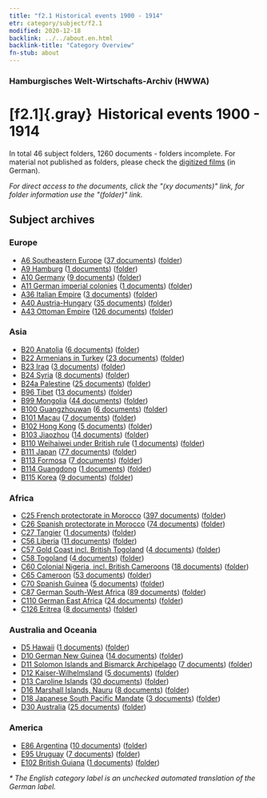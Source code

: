 ```yaml
---
title: "f2.1 Historical events 1900 - 1914"
etr: category/subject/f2.1
modified: 2020-12-18
backlink: ../../about.en.html
backlink-title: "Category Overview"
fn-stub: about
---
```


### Hamburgisches Welt-Wirtschafts-Archiv (HWWA)
# [f2.1]{.gray}&#8201; Historical events 1900 - 1914&#160; 





In total 46 subject folders, 1260 documents - folders incomplete.
For material not published as folders, please check the [digitized films](/film/h1_sh) (in German).

_For direct access to the documents, click the "(xy documents)" link, for folder information use the "(folder)" link._

## Subject archives



### Europe

- [A6 Southeastern Europe](../../../geo/about.en.html#A6) (<a href="https://dfg-viewer.de/show/?tx_dlf[id]=https://pm20.zbw.eu/mets/sh/1409xx/140900/1813xx/181392/public.mets.en.xml" target="_blank">37 documents</a>) ([folder](http://purl.org/pressemappe20/folder/sh/140900,181392))
- [A9 Hamburg](../../../geo/about.en.html#A9) (<a href="https://dfg-viewer.de/show/?tx_dlf[id]=https://pm20.zbw.eu/mets/sh/1409xx/140905/1813xx/181392/public.mets.en.xml" target="_blank">1 documents</a>) ([folder](http://purl.org/pressemappe20/folder/sh/140905,181392))
- [A10 Germany](../../../geo/about.en.html#A10) (<a href="https://dfg-viewer.de/show/?tx_dlf[id]=https://pm20.zbw.eu/mets/sh/1261xx/126128/1813xx/181392/public.mets.en.xml" target="_blank">9 documents</a>) ([folder](http://purl.org/pressemappe20/folder/sh/126128,181392))
- [A11 German imperial colonies](../../../geo/about.en.html#A11) (<a href="https://dfg-viewer.de/show/?tx_dlf[id]=https://pm20.zbw.eu/mets/sh/1409xx/140960/1813xx/181392/public.mets.en.xml" target="_blank">1 documents</a>) ([folder](http://purl.org/pressemappe20/folder/sh/140960,181392))
- [A36 Italian Empire](../../../geo/about.en.html#A36) (<a href="https://dfg-viewer.de/show/?tx_dlf[id]=https://pm20.zbw.eu/mets/sh/1410xx/141012/1813xx/181392/public.mets.en.xml" target="_blank">3 documents</a>) ([folder](http://purl.org/pressemappe20/folder/sh/141012,181392))
- [A40 Austria-Hungary](../../../geo/about.en.html#A40) (<a href="https://dfg-viewer.de/show/?tx_dlf[id]=https://pm20.zbw.eu/mets/sh/1261xx/126127/1813xx/181392/public.mets.en.xml" target="_blank">35 documents</a>) ([folder](http://purl.org/pressemappe20/folder/sh/126127,181392))
- [A43 Ottoman Empire](../../../geo/about.en.html#A43) (<a href="https://dfg-viewer.de/show/?tx_dlf[id]=https://pm20.zbw.eu/mets/sh/1410xx/141034/1813xx/181392/public.mets.en.xml" target="_blank">126 documents</a>) ([folder](http://purl.org/pressemappe20/folder/sh/141034,181392))

### Asia

- [B20 Anatolia](../../../geo/about.en.html#B20) (<a href="https://dfg-viewer.de/show/?tx_dlf[id]=https://pm20.zbw.eu/mets/sh/1411xx/141108/1813xx/181392/public.mets.en.xml" target="_blank">6 documents</a>) ([folder](http://purl.org/pressemappe20/folder/sh/141108,181392))
- [B22 Armenians in Turkey](../../../geo/about.en.html#B22) (<a href="https://dfg-viewer.de/show/?tx_dlf[id]=https://pm20.zbw.eu/mets/sh/1411xx/141112/1813xx/181392/public.mets.en.xml" target="_blank">23 documents</a>) ([folder](http://purl.org/pressemappe20/folder/sh/141112,181392))
- [B23 Iraq](../../../geo/about.en.html#B23) (<a href="https://dfg-viewer.de/show/?tx_dlf[id]=https://pm20.zbw.eu/mets/sh/1411xx/141113/1813xx/181392/public.mets.en.xml" target="_blank">3 documents</a>) ([folder](http://purl.org/pressemappe20/folder/sh/141113,181392))
- [B24 Syria](../../../geo/about.en.html#B24) (<a href="https://dfg-viewer.de/show/?tx_dlf[id]=https://pm20.zbw.eu/mets/sh/1411xx/141114/1813xx/181392/public.mets.en.xml" target="_blank">8 documents</a>) ([folder](http://purl.org/pressemappe20/folder/sh/141114,181392))
- [B24a Palestine](../../../geo/about.en.html#B24a) (<a href="https://dfg-viewer.de/show/?tx_dlf[id]=https://pm20.zbw.eu/mets/sh/1411xx/141115/1813xx/181392/public.mets.en.xml" target="_blank">25 documents</a>) ([folder](http://purl.org/pressemappe20/folder/sh/141115,181392))
- [B96 Tibet](../../../geo/about.en.html#B96) (<a href="https://dfg-viewer.de/show/?tx_dlf[id]=https://pm20.zbw.eu/mets/sh/1412xx/141259/1813xx/181392/public.mets.en.xml" target="_blank">13 documents</a>) ([folder](http://purl.org/pressemappe20/folder/sh/141259,181392))
- [B99 Mongolia](../../../geo/about.en.html#B99) (<a href="https://dfg-viewer.de/show/?tx_dlf[id]=https://pm20.zbw.eu/mets/sh/1412xx/141261/1813xx/181392/public.mets.en.xml" target="_blank">44 documents</a>) ([folder](http://purl.org/pressemappe20/folder/sh/141261,181392))
- [B100 Guangzhouwan](../../../geo/about.en.html#B100) (<a href="https://dfg-viewer.de/show/?tx_dlf[id]=https://pm20.zbw.eu/mets/sh/1412xx/141266/1813xx/181392/public.mets.en.xml" target="_blank">6 documents</a>) ([folder](http://purl.org/pressemappe20/folder/sh/141266,181392))
- [B101 Macau](../../../geo/about.en.html#B101) (<a href="https://dfg-viewer.de/show/?tx_dlf[id]=https://pm20.zbw.eu/mets/sh/1412xx/141267/1813xx/181392/public.mets.en.xml" target="_blank">7 documents</a>) ([folder](http://purl.org/pressemappe20/folder/sh/141267,181392))
- [B102 Hong Kong](../../../geo/about.en.html#B102) (<a href="https://dfg-viewer.de/show/?tx_dlf[id]=https://pm20.zbw.eu/mets/sh/1412xx/141268/1813xx/181392/public.mets.en.xml" target="_blank">5 documents</a>) ([folder](http://purl.org/pressemappe20/folder/sh/141268,181392))
- [B103 Jiaozhou](../../../geo/about.en.html#B103) (<a href="https://dfg-viewer.de/show/?tx_dlf[id]=https://pm20.zbw.eu/mets/sh/1261xx/126163/1813xx/181392/public.mets.en.xml" target="_blank">14 documents</a>) ([folder](http://purl.org/pressemappe20/folder/sh/126163,181392))
- [B110 Weihaiwei under British rule](../../../geo/about.en.html#B110) (<a href="https://dfg-viewer.de/show/?tx_dlf[id]=https://pm20.zbw.eu/mets/sh/1412xx/141271/1813xx/181392/public.mets.en.xml" target="_blank">1 documents</a>) ([folder](http://purl.org/pressemappe20/folder/sh/141271,181392))
- [B111 Japan](../../../geo/about.en.html#B111) (<a href="https://dfg-viewer.de/show/?tx_dlf[id]=https://pm20.zbw.eu/mets/sh/1412xx/141272/1813xx/181392/public.mets.en.xml" target="_blank">77 documents</a>) ([folder](http://purl.org/pressemappe20/folder/sh/141272,181392))
- [B113 Formosa](../../../geo/about.en.html#B113) (<a href="https://dfg-viewer.de/show/?tx_dlf[id]=https://pm20.zbw.eu/mets/sh/1412xx/141274/1813xx/181392/public.mets.en.xml" target="_blank">7 documents</a>) ([folder](http://purl.org/pressemappe20/folder/sh/141274,181392))
- [B114 Guangdong](../../../geo/about.en.html#B114) (<a href="https://dfg-viewer.de/show/?tx_dlf[id]=https://pm20.zbw.eu/mets/sh/1412xx/141275/1813xx/181392/public.mets.en.xml" target="_blank">1 documents</a>) ([folder](http://purl.org/pressemappe20/folder/sh/141275,181392))
- [B115 Korea](../../../geo/about.en.html#B115) (<a href="https://dfg-viewer.de/show/?tx_dlf[id]=https://pm20.zbw.eu/mets/sh/1412xx/141276/1813xx/181392/public.mets.en.xml" target="_blank">9 documents</a>) ([folder](http://purl.org/pressemappe20/folder/sh/141276,181392))

### Africa

- [C25 French protectorate in Morocco](../../../geo/about.en.html#C25) (<a href="https://dfg-viewer.de/show/?tx_dlf[id]=https://pm20.zbw.eu/mets/sh/1413xx/141358/1813xx/181392/public.mets.en.xml" target="_blank">397 documents</a>) ([folder](http://purl.org/pressemappe20/folder/sh/141358,181392))
- [C26 Spanish protectorate in Morocco](../../../geo/about.en.html#C26) (<a href="https://dfg-viewer.de/show/?tx_dlf[id]=https://pm20.zbw.eu/mets/sh/1413xx/141359/1813xx/181392/public.mets.en.xml" target="_blank">74 documents</a>) ([folder](http://purl.org/pressemappe20/folder/sh/141359,181392))
- [C27 Tangier](../../../geo/about.en.html#C27) (<a href="https://dfg-viewer.de/show/?tx_dlf[id]=https://pm20.zbw.eu/mets/sh/1413xx/141360/1813xx/181392/public.mets.en.xml" target="_blank">1 documents</a>) ([folder](http://purl.org/pressemappe20/folder/sh/141360,181392))
- [C56 Liberia](../../../geo/about.en.html#C56) (<a href="https://dfg-viewer.de/show/?tx_dlf[id]=https://pm20.zbw.eu/mets/sh/1414xx/141405/1813xx/181392/public.mets.en.xml" target="_blank">11 documents</a>) ([folder](http://purl.org/pressemappe20/folder/sh/141405,181392))
- [C57 Gold Coast incl. British Togoland](../../../geo/about.en.html#C57) (<a href="https://dfg-viewer.de/show/?tx_dlf[id]=https://pm20.zbw.eu/mets/sh/1414xx/141406/1813xx/181392/public.mets.en.xml" target="_blank">4 documents</a>) ([folder](http://purl.org/pressemappe20/folder/sh/141406,181392))
- [C58 Togoland](../../../geo/about.en.html#C58) (<a href="https://dfg-viewer.de/show/?tx_dlf[id]=https://pm20.zbw.eu/mets/sh/1414xx/141408/1813xx/181392/public.mets.en.xml" target="_blank">4 documents</a>) ([folder](http://purl.org/pressemappe20/folder/sh/141408,181392))
- [C60 Colonial Nigeria, incl. British Cameroons](../../../geo/about.en.html#C60) (<a href="https://dfg-viewer.de/show/?tx_dlf[id]=https://pm20.zbw.eu/mets/sh/1414xx/141409/1813xx/181392/public.mets.en.xml" target="_blank">18 documents</a>) ([folder](http://purl.org/pressemappe20/folder/sh/141409,181392))
- [C65 Cameroon](../../../geo/about.en.html#C65) (<a href="https://dfg-viewer.de/show/?tx_dlf[id]=https://pm20.zbw.eu/mets/sh/1414xx/141410/1813xx/181392/public.mets.en.xml" target="_blank">53 documents</a>) ([folder](http://purl.org/pressemappe20/folder/sh/141410,181392))
- [C70 Spanish Guinea](../../../geo/about.en.html#C70) (<a href="https://dfg-viewer.de/show/?tx_dlf[id]=https://pm20.zbw.eu/mets/sh/1414xx/141412/1813xx/181392/public.mets.en.xml" target="_blank">5 documents</a>) ([folder](http://purl.org/pressemappe20/folder/sh/141412,181392))
- [C87 German South-West Africa](../../../geo/about.en.html#C87) (<a href="https://dfg-viewer.de/show/?tx_dlf[id]=https://pm20.zbw.eu/mets/sh/1414xx/141450/1813xx/181392/public.mets.en.xml" target="_blank">89 documents</a>) ([folder](http://purl.org/pressemappe20/folder/sh/141450,181392))
- [C110 German East Africa](../../../geo/about.en.html#C110) (<a href="https://dfg-viewer.de/show/?tx_dlf[id]=https://pm20.zbw.eu/mets/sh/1414xx/141471/1813xx/181392/public.mets.en.xml" target="_blank">24 documents</a>) ([folder](http://purl.org/pressemappe20/folder/sh/141471,181392))
- [C126 Eritrea](../../../geo/about.en.html#C126) (<a href="https://dfg-viewer.de/show/?tx_dlf[id]=https://pm20.zbw.eu/mets/sh/1414xx/141483/1813xx/181392/public.mets.en.xml" target="_blank">8 documents</a>) ([folder](http://purl.org/pressemappe20/folder/sh/141483,181392))

### Australia and Oceania

- [D5 Hawaii](../../../geo/about.en.html#D5) (<a href="https://dfg-viewer.de/show/?tx_dlf[id]=https://pm20.zbw.eu/mets/sh/1415xx/141595/1813xx/181392/public.mets.en.xml" target="_blank">1 documents</a>) ([folder](http://purl.org/pressemappe20/folder/sh/141595,181392))
- [D10 German New Guinea](../../../geo/about.en.html#D10) (<a href="https://dfg-viewer.de/show/?tx_dlf[id]=https://pm20.zbw.eu/mets/sh/1416xx/141601/1813xx/181392/public.mets.en.xml" target="_blank">14 documents</a>) ([folder](http://purl.org/pressemappe20/folder/sh/141601,181392))
- [D11 Solomon Islands and Bismarck Archipelago](../../../geo/about.en.html#D11) (<a href="https://dfg-viewer.de/show/?tx_dlf[id]=https://pm20.zbw.eu/mets/sh/1416xx/141610/1813xx/181392/public.mets.en.xml" target="_blank">7 documents</a>) ([folder](http://purl.org/pressemappe20/folder/sh/141610,181392))
- [D12 Kaiser-Wilhelmsland](../../../geo/about.en.html#D12) (<a href="https://dfg-viewer.de/show/?tx_dlf[id]=https://pm20.zbw.eu/mets/sh/1416xx/141612/1813xx/181392/public.mets.en.xml" target="_blank">5 documents</a>) ([folder](http://purl.org/pressemappe20/folder/sh/141612,181392))
- [D13 Caroline Islands](../../../geo/about.en.html#D13) (<a href="https://dfg-viewer.de/show/?tx_dlf[id]=https://pm20.zbw.eu/mets/sh/1416xx/141613/1813xx/181392/public.mets.en.xml" target="_blank">30 documents</a>) ([folder](http://purl.org/pressemappe20/folder/sh/141613,181392))
- [D16 Marshall Islands, Nauru](../../../geo/about.en.html#D16) (<a href="https://dfg-viewer.de/show/?tx_dlf[id]=https://pm20.zbw.eu/mets/sh/1416xx/141616/1813xx/181392/public.mets.en.xml" target="_blank">8 documents</a>) ([folder](http://purl.org/pressemappe20/folder/sh/141616,181392))
- [D18 Japanese South Pacific Mandate](../../../geo/about.en.html#D18) (<a href="https://dfg-viewer.de/show/?tx_dlf[id]=https://pm20.zbw.eu/mets/sh/1416xx/141618/1813xx/181392/public.mets.en.xml" target="_blank">3 documents</a>) ([folder](http://purl.org/pressemappe20/folder/sh/141618,181392))
- [D30 Australia](../../../geo/about.en.html#D30) (<a href="https://dfg-viewer.de/show/?tx_dlf[id]=https://pm20.zbw.eu/mets/sh/1416xx/141621/1813xx/181392/public.mets.en.xml" target="_blank">25 documents</a>) ([folder](http://purl.org/pressemappe20/folder/sh/141621,181392))

### America

- [E86 Argentina](../../../geo/about.en.html#E86) (<a href="https://dfg-viewer.de/show/?tx_dlf[id]=https://pm20.zbw.eu/mets/sh/1416xx/141692/1813xx/181392/public.mets.en.xml" target="_blank">10 documents</a>) ([folder](http://purl.org/pressemappe20/folder/sh/141692,181392))
- [E95 Uruguay](../../../geo/about.en.html#E95) (<a href="https://dfg-viewer.de/show/?tx_dlf[id]=https://pm20.zbw.eu/mets/sh/1416xx/141695/1813xx/181392/public.mets.en.xml" target="_blank">7 documents</a>) ([folder](http://purl.org/pressemappe20/folder/sh/141695,181392))
- [E102 British Guiana](../../../geo/about.en.html#E102) (<a href="https://dfg-viewer.de/show/?tx_dlf[id]=https://pm20.zbw.eu/mets/sh/1417xx/141700/1813xx/181392/public.mets.en.xml" target="_blank">1 documents</a>) ([folder](http://purl.org/pressemappe20/folder/sh/141700,181392))


_* The English category label is an unchecked automated translation of the German label._

